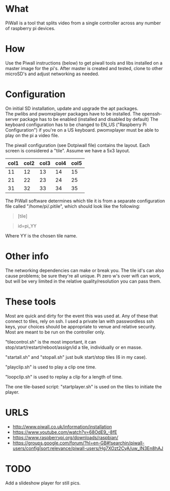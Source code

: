 # What

PiWall is a tool that splits video from a single controller across any number of raspberry pi devices.

# How

Use the Piwall instructions (below) to get piwall tools and libs installed on a master image for the pi's.  After master is created and tested, clone to other microSD's and adjust networking as needed.

# Configuration

On initial SD installation, update and upgrade the apt packages.  
The pwlibs and pwomxplayer packages have to be installed.
The openssh-server package has to be enabled (installed and disabled by default)
The keyboard configuration has to be changed to EN_US ("Raspberry Pi Configuration") if you're on a US keyboard.
pwomxplayer must be able to play on the pi a video file. 

The piwall configuration (see Dotpiwall file) contains the layout. Each screen is considered a "tile". Assume we have a 5x3 layout. 

| col1 | col2 | col3 | col4 | col5 |
--- | --- | --- | --- | ---
 11 | 12 | 13 | 14 | 15 
 21 | 22 | 23 | 24 | 25 
 31 | 32 | 33 | 34 | 35 

The PiWall software determines which tile it is from a separate configuration file called "/home/pi/.pitile", which should look like the following:
 
> [tile]

> id=pi_YY
 
Where YY is the chosen tile name.

# Other info

The networking dependencies can make or break you.  The tile id's can also cause problems; be sure they're all unique. Pi zero w's over wifi can work, but will be very limited in the relative quality/resolution you can pass them.

# These tools

Most are quick and dirty for the event this was used at.  Any of these that connect to tiles, rely on ssh.  I used a private lan with passwordless ssh keys, your choices should be appropriate to venue and relative security.  Most are meant to be run on the controller only.

"tilecontrol.sh" is the most important, it can stop/start/restart/reboot/assign/id a tile, individually or en masse.

"startall.sh" and "stopall.sh" just bulk start/stop tiles (6 in my case).

"playclip.sh" is used to play a clip one time.

"loopclip.sh" is used to replay a clip for a length of time.

The one tile-based script:
"startplayer.sh" is used on the tiles to initiate the player.

# URLS

 - http://www.piwall.co.uk/information/installation
 - https://www.youtube.com/watch?v=68OdE9_-8fE
 - https://www.raspberrypi.org/downloads/raspbian/
 - https://groups.google.com/forum/?hl=en-GB#!searchin/piwall-users/config|sort:relevance/piwall-users/Hg7XOzt2CyA/uw_IN3En8hAJ

# TODO

Add a slideshow player for still pics. 

